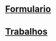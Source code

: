 # [Formulario](https://docs.google.com/forms/d/e/1FAIpQLSfjwjslD87P3Jn6y9F3sByW4Ju9Fbp2LMUZ7vrfLtpNvH9Cqw/viewform)
# [Trabalhos](https://www.ehcode42.net.br/Sites/Senac/Sistemas+Operacionais+2024-2/Avalia%C3%A7%C3%A3o+Final)
